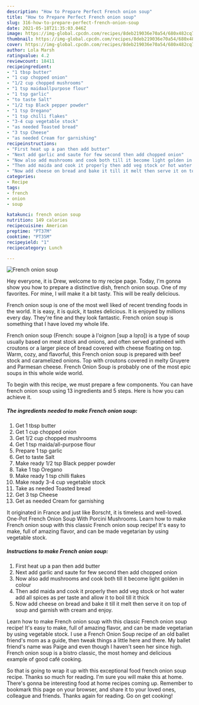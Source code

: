 ```yaml
---
description: "How to Prepare Perfect French onion soup"
title: "How to Prepare Perfect French onion soup"
slug: 316-how-to-prepare-perfect-french-onion-soup
date: 2021-05-18T21:35:03.046Z
image: https://img-global.cpcdn.com/recipes/8deb219036e70a54/680x482cq70/french-onion-soup-recipe-main-photo.jpg
thumbnail: https://img-global.cpcdn.com/recipes/8deb219036e70a54/680x482cq70/french-onion-soup-recipe-main-photo.jpg
cover: https://img-global.cpcdn.com/recipes/8deb219036e70a54/680x482cq70/french-onion-soup-recipe-main-photo.jpg
author: Lola Marsh
ratingvalue: 4.2
reviewcount: 18411
recipeingredient:
- "1 tbsp butter"
- "1 cup chopped onion"
- "1/2 cup chopped mushrooms"
- "1 tsp maidaallpurpose flour"
- "1 tsp garlic"
- "to taste Salt"
- "1/2 tsp Black pepper powder"
- "1 tsp Oregano"
- "1 tsp chilli flakes"
- "3-4 cup vegetable stock"
- "as needed Toasted bread"
- "3 tsp Cheese"
- "as needed Cream for garnishing"
recipeinstructions:
- "First heat up a pan then add butter"
- "Next add garlic and saute for few second then add chopped onion"
- "Now also add mushrooms and cook both till it become light golden in colour"
- "Then add maida and cook it properly then add veg stock or hot water add all spices as per taste and allow it to boil till it thick"
- "Now add cheese on bread and bake it till it melt then serve it on top of soup and garnish with cream and enjoy."
categories:
- Recipe
tags:
- french
- onion
- soup

katakunci: french onion soup 
nutrition: 149 calories
recipecuisine: American
preptime: "PT37M"
cooktime: "PT35M"
recipeyield: "1"
recipecategory: Lunch

---
```



![French onion soup](https://img-global.cpcdn.com/recipes/8deb219036e70a54/680x482cq70/french-onion-soup-recipe-main-photo.jpg)

Hey everyone, it is Drew, welcome to my recipe page. Today, I'm gonna show you how to prepare a distinctive dish, french onion soup. One of my favorites. For mine, I will make it a bit tasty. This will be really delicious.

French onion soup is one of the most well liked of recent trending foods in the world. It is easy, it is quick, it tastes delicious. It is enjoyed by millions every day. They're fine and they look fantastic. French onion soup is something that I have loved my whole life.

French onion soup (French: soupe à l&#39;oignon [sup a lɔɲɔ]) is a type of soup usually based on meat stock and onions, and often served gratinéed with croutons or a larger piece of bread covered with cheese floating on top. Warm, cozy, and flavorful, this French onion soup is prepared with beef stock and caramelized onions. Top with croutons covered in melty Gruyere and Parmesan cheese. French Onion Soup is probably one of the most epic soups in this whole wide world.


To begin with this recipe, we must prepare a few components. You can have french onion soup using 13 ingredients and 5 steps. Here is how you can achieve it.

<!--inarticleads1-->

##### The ingredients needed to make French onion soup:

1. Get 1 tbsp butter
1. Get 1 cup chopped onion
1. Get 1/2 cup chopped mushrooms
1. Get 1 tsp maida/all-purpose flour
1. Prepare 1 tsp garlic
1. Get to taste Salt
1. Make ready 1/2 tsp Black pepper powder
1. Take 1 tsp Oregano
1. Make ready 1 tsp chilli flakes
1. Make ready 3-4 cup vegetable stock
1. Take as needed Toasted bread
1. Get 3 tsp Cheese
1. Get as needed Cream for garnishing


It originated in France and just like Borscht, it is timeless and well-loved. One-Pot French Onion Soup With Porcini Mushrooms. Learn how to make French onion soup with this classic French onion soup recipe! It&#39;s easy to make, full of amazing flavor, and can be made vegetarian by using vegetable stock. 

<!--inarticleads2-->

##### Instructions to make French onion soup:

1. First heat up a pan then add butter
1. Next add garlic and saute for few second then add chopped onion
1. Now also add mushrooms and cook both till it become light golden in colour
1. Then add maida and cook it properly then add veg stock or hot water add all spices as per taste and allow it to boil till it thick
1. Now add cheese on bread and bake it till it melt then serve it on top of soup and garnish with cream and enjoy.


Learn how to make French onion soup with this classic French onion soup recipe! It&#39;s easy to make, full of amazing flavor, and can be made vegetarian by using vegetable stock. I use a French Onion Soup recipe of an old ballet friend&#39;s mom as a guide, then tweak things a little here and there. My ballet friend&#39;s name was Paige and even though I haven&#39;t seen her since high. French onion soup is a bistro classic, the most homey and delicious example of good café cooking. 

So that is going to wrap it up with this exceptional food french onion soup recipe. Thanks so much for reading. I'm sure you will make this at home. There's gonna be interesting food at home recipes coming up. Remember to bookmark this page on your browser, and share it to your loved ones, colleague and friends. Thanks again for reading. Go on get cooking!
